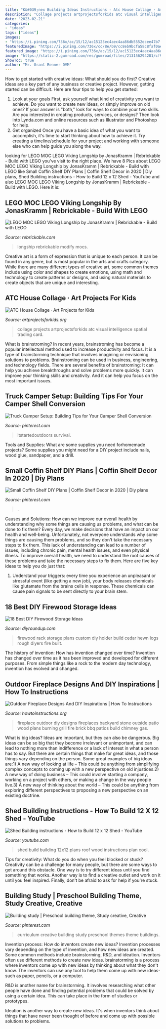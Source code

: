 ```yaml
---
title: "K&#039;nex Building Ideas Instructions - Atc House Collage · Art Projects For Kids"
description: "Collage projects artprojectsforkids atc visual intelligence spatial trading card"
date: "2023-02-21"
categories:
- "ideas"
tags: ["ideas"]
images:
- "https://i.pinimg.com/736x/ac/15/12/ac15123ec4aec4aa86db5552ecee47b7.jpg"
featuredImage: "https://i.pinimg.com/736x/cc/8e/b9/cc8eb9bcfa58c8faf0ae63526b82a2c4.jpg"
featured_image: "https://i.pinimg.com/736x/ac/15/12/ac15123ec4aec4aa86db5552ecee47b7.jpg"
image: "https://static-2.gumroad.com/res/gumroad/files/213156294281/cf94ae3c86184d318c007ee1ec400889/original/Langboot_Anleitung_preview03.jpg"
ShowToc: true
author: "Mr. Grant Renner DVM"
---
```



How to get started with creative ideas: What should you do first?
Creative ideas are a key part of any business or creative project. However, getting started can be difficult. Here are four tips to help you get started:
1. Look at your goals 
First, ask yourself what kind of creativity you want to achieve. Do you want to create new ideas, or simply improve on old ones? If your answer is "both," look for ways to combine your two skills. Are you interested in creating products, services, or designs? Then look into Lynda.com and online resources such as Illustrator and Photoshop for help.
2. Get organized 
Once you have a basic idea of what you want to accomplish, it's time to start thinking about how to achieve it. Try creating a timeline/schedule for your project and working with someone else who can help guide you along the way.

	

		
looking for LEGO MOC LEGO Viking Longship by JonasKramm | Rebrickable - Build with LEGO you've visit to the right place. We have 8 Pics about LEGO MOC LEGO Viking Longship by JonasKramm | Rebrickable - Build with LEGO like Small Coffin Shelf DIY Plans | Coffin Shelf Decor in 2020 | Diy plans, Shed Building instructions - How to Build 12 x 12 Shed - YouTube and also LEGO MOC LEGO Viking Longship by JonasKramm | Rebrickable - Build with LEGO. Here it is:
		
    
## LEGO MOC LEGO Viking Longship By JonasKramm | Rebrickable - Build With LEGO

<img loading=lazy src="https://static-2.gumroad.com/res/gumroad/files/213156294281/cf94ae3c86184d318c007ee1ec400889/original/Langboot_Anleitung_preview03.jpg" onerror="this.onerror=null;this.src='https://tse2.mm.bing.net/th?id=OIP.J2jaQQAHFPmzYP4NhMwiDwHaEK&amp;pid=15.1';" alt="LEGO MOC LEGO Viking Longship by JonasKramm | Rebrickable - Build with LEGO">

_Source: rebrickable.com_

>longship rebrickable modify mocs. 

	

Creative art is a form of expression that is unique to each person. It can be found in any genre, but is most popular in the arts and crafts category. While there are many different types of creative art, some common themes include using color and shapes to create emotions, using math and technology to create patterns or designs, and using natural materials to create objects that are unique and interesting.

    
## ATC House Collage · Art Projects For Kids

<img loading=lazy src="https://artprojectsforkids.org/wp-content/uploads/2015/02/House-Collage-700.jpg" onerror="this.onerror=null;this.src='https://tse2.mm.bing.net/th?id=OIP.K5ZuGuy6nIjhom7TQkhMsgHaKK&amp;pid=15.1';" alt="ATC House Collage · Art Projects for Kids">

_Source: artprojectsforkids.org_

>collage projects artprojectsforkids atc visual intelligence spatial trading card. 

	

What is brainstroming?
In recent years, brainstroming has become a popular intellectual method used to increase productivity and focus. It is a type of brainstorming technique that involves imagining or envisioning solutions to problems. Brainstroming can be used in business, engineering, and technology fields.
There are several benefits of brainstroming: It can help you achieve breakthroughs and solve problems more quickly. It can improve your thinking skills and creativity. And it can help you focus on the most important issues.

    
## Truck Camper Setup: Building Tips For Your Camper Shell Conversion

<img loading=lazy src="https://i.pinimg.com/736x/ac/15/12/ac15123ec4aec4aa86db5552ecee47b7.jpg" onerror="this.onerror=null;this.src='https://tse4.mm.bing.net/th?id=OIP.KLIluF6toguVR9exkAbswgHaE8&amp;pid=15.1';" alt="Truck Camper Setup: Building Tips for Your Camper Shell Conversion">

_Source: pinterest.com_

>itstartedoutdoors survival. 

	

Tools and Supplies: What are some supplies you need forhomemade projects?
Some supplies you might need for a DIY project include nails, wood glue, sandpaper, and a drill.

    
## Small Coffin Shelf DIY Plans | Coffin Shelf Decor In 2020 | Diy Plans

<img loading=lazy src="https://i.pinimg.com/736x/cc/8e/b9/cc8eb9bcfa58c8faf0ae63526b82a2c4.jpg" onerror="this.onerror=null;this.src='https://tse1.mm.bing.net/th?id=OIP.nZFVAPnn7Tskb9QmAgYWeAHaJ3&amp;pid=15.1';" alt="Small Coffin Shelf DIY Plans | Coffin Shelf Decor in 2020 | Diy plans">

_Source: pinterest.com_

>. 

	

Causes and Solutions: How can we improve our overall health by understanding why some things are causing us problems, and what can be done to fix them?
Every day, we make decisions that have an impact on our health and well-being. Unfortunately, not everyone understands why some things are causing them problems, and so they don't take the necessary steps to fix them. This lack of understanding can lead to a number of issues, including chronic pain, mental health issues, and even physical illness. To improve overall health, we need to understand the root causes of these problems and take the necessary steps to fix them. Here are five key ideas to help you do just that: 
1) Understand your triggers: every time you experience an unpleasant or stressful event (like getting a new job), your body releases chemicals like glutamate from the brains cells in response. These chemicals can cause pain signals to be sent directly to your brain stem.

    
## 18 Best DIY Firewood Storage Ideas

<img loading=lazy src="http://diyroundup.com/wp-content/uploads/2016/12/Firewood-Rack-From-Rough-Hewn-Cedar-Logs.jpeg" onerror="this.onerror=null;this.src='https://tse2.mm.bing.net/th?id=OIP.tzAMA7mxvV9VV-_l9pNcfAHaJ4&amp;pid=15.1';" alt="18 Best DIY Firewood Storage Ideas">

_Source: diyroundup.com_

>firewood rack storage plans custom diy holder build cedar hewn logs rough diyers fire built. 

	

The history of invention: How has invention changed over time?
Invention has changed over time as it has been improved and developed for different purposes. From simple things like a rock to the modern day technology, invention has evolved and changed.

    
## Outdoor Fireplace Designs And DIY Inspirations | How To Instructions

<img loading=lazy src="http://www.howtoinstructions.org/wp-content/uploads/2014/10/Outdoor-Fireplace-Designs-And-DIY-Ideas-5-512x339.jpeg" onerror="this.onerror=null;this.src='https://tse3.mm.bing.net/th?id=OIP.cLnW3b4Ld9qzmre1K_k2mgHaE5&amp;pid=15.1';" alt="Outdoor Fireplace Designs And DIY Inspirations | How To Instructions">

_Source: howtoinstructions.org_

>fireplace outdoor diy designs fireplaces backyard stone outside patio wood plans burning grill fire brick bbq patios build chimney gas. 

	

What is big ideas?
Ideas are important, but they can also be dangerous. Big ideas can be so big that they become irrelevant or unimportant, and can lead to nothing more than indifference or a lack of interest in what a person has to say. But there are certain things that make for great ideas, and those things vary depending on the person. Some great examples of big ideas are:1) A new way of looking at life – This could be anything from simplifying complex concepts to coming up with a new perspective on old injustices.2) A new way of doing business – This could involve starting a company, working on a project with others, or making a change in the way people live.3) A new way of thinking about the world – This could be anything from exploring different perspectives to proposing a new perspective on an existing doctrine.

    
## Shed Building Instructions - How To Build 12 X 12 Shed - YouTube

<img loading=lazy src="http://i.ytimg.com/vi/LNXD4yv8s7w/hqdefault.jpg" onerror="this.onerror=null;this.src='https://tse2.mm.bing.net/th?id=OIP.kRMSR6FPLPpcn6olkx3RHgHaFj&amp;pid=15.1';" alt="Shed Building instructions - How to Build 12 x 12 Shed - YouTube">

_Source: youtube.com_

>shed build building 12x12 plans roof wood instructions plan cool. 

	

Tips for creativity: What do you do when you feel blocked or stuck?
Creativity can be a challenge for many people, but there are some ways to get around this obstacle. One way is to try different ideas until you find something that works. Another way is to find a creative outlet and work on it until you feel inspired. Finally, don't be afraid to ask for help if you're stuck.

    
## Building Study | Preschool Building Theme, Study Creative, Creative

<img loading=lazy src="https://i.pinimg.com/736x/55/14/a8/5514a8697f5556abd189ecedf69d8af5--creative-curriculum.jpg" onerror="this.onerror=null;this.src='https://tse2.mm.bing.net/th?id=OIP.5dViXICWvYRLZKgVaLDg7gHaJ3&amp;pid=15.1';" alt="Building study | Preschool building theme, Study creative, Creative">

_Source: pinterest.com_

>curriculum creative building study preschool themes theme buildings. 

	

Invention process: How do inventors create new ideas?
Invention processes vary depending on the type of invention, and how new ideas are created. Some common methods include brainstorming, R&D, and ideation. Inventors often use different methods to create new ideas.
 brainstorming is a process where inventors come up with new ideas by thinking about what they don't know. The inventors can use any tool to help them come up with new ideas- such as paper, pencils, or a computer.

R&D is another name for brainstorming. It involves researching what other people have done and finding potential problems that could be solved by using a certain idea. This can take place in the form of studies or prototypes.

Ideation is another way to create new ideas. It's when inventors think about things that have never been thought of before and come up with possible solutions to problems.

